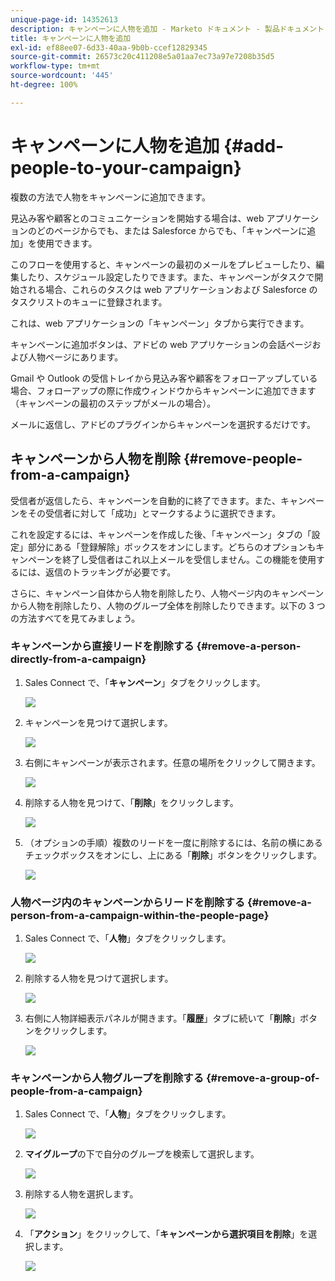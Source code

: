 ```yaml
---
unique-page-id: 14352613
description: キャンペーンに人物を追加 - Marketo ドキュメント - 製品ドキュメント
title: キャンペーンに人物を追加
exl-id: ef88ee07-6d33-40aa-9b0b-ccef12829345
source-git-commit: 26573c20c411208e5a01aa7ec73a97e7208b35d5
workflow-type: tm+mt
source-wordcount: '445'
ht-degree: 100%

---
```


# キャンペーンに人物を追加 {#add-people-to-your-campaign}

複数の方法で人物をキャンペーンに追加できます。

見込み客や顧客とのコミュニケーションを開始する場合は、web アプリケーションのどのページからでも、または Salesforce からでも、「キャンペーンに追加」を使用できます。

このフローを使用すると、キャンペーンの最初のメールをプレビューしたり、編集したり、スケジュール設定したりできます。また、キャンペーンがタスクで開始される場合、これらのタスクは web アプリケーションおよび Salesforce のタスクリストのキューに登録されます。

これは、web アプリケーションの「キャンペーン」タブから実行できます。

キャンペーンに追加ボタンは、アドビの web アプリケーションの会話ページおよび人物ページにあります。

Gmail や Outlook の受信トレイから見込み客や顧客をフォローアップしている場合、フォローアップの際に作成ウィンドウからキャンペーンに追加できます（キャンペーンの最初のステップがメールの場合）。

メールに返信し、アドビのプラグインからキャンペーンを選択するだけです。

## キャンペーンから人物を削除 {#remove-people-from-a-campaign}

受信者が返信したら、キャンペーンを自動的に終了できます。また、キャンペーンをその受信者に対して「成功」とマークするように選択できます。

これを設定するには、キャンペーンを作成した後、「キャンペーン」タブの「設定」部分にある「登録解除」ボックスをオンにします。どちらのオプションもキャンペーンを終了し受信者はこれ以上メールを受信しません。この機能を使用するには、返信のトラッキングが必要です。

さらに、キャンペーン自体から人物を削除したり、人物ページ内のキャンペーンから人物を削除したり、人物のグループ全体を削除したりできます。以下の 3 つの方法すべてを見てみましょう。

### キャンペーンから直接リードを削除する {#remove-a-person-directly-from-a-campaign}

1. Sales Connect で、「**キャンペーン**」タブをクリックします。

   ![](assets/one.png)

1. キャンペーンを見つけて選択します。

   ![](assets/two.png)

1. 右側にキャンペーンが表示されます。任意の場所をクリックして開きます。

   ![](assets/three.png)

1. 削除する人物を見つけて、「**削除**」をクリックします。

   ![](assets/four.png)

1. （オプションの手順）複数のリードを一度に削除するには、名前の横にあるチェックボックスをオンにし、上にある「**削除**」ボタンをクリックします。

   ![](assets/five.png)

### 人物ページ内のキャンペーンからリードを削除する {#remove-a-person-from-a-campaign-within-the-people-page}

1. Sales Connect で、「**人物**」タブをクリックします。

   ![](assets/one-a.png)

1. 削除する人物を見つけて選択します。

   ![](assets/two-a.png)

1. 右側に人物詳細表示パネルが開きます。「**履歴**」タブに続いて「**削除**」ボタンをクリックします。

   ![](assets/three-a.png)

### キャンペーンから人物グループを削除する {#remove-a-group-of-people-from-a-campaign}

1. Sales Connect で、「**人物**」タブをクリックします。

   ![](assets/one-b.png)

1. **マイグループ**&#x200B;の下で自分のグループを検索して選択します。

   ![](assets/two-b.png)

1. 削除する人物を選択します。

   ![](assets/three-b.png)

1. 「**アクション**」をクリックして、「**キャンペーンから選択項目を削除**」を選択します。

   ![](assets/four-b.png)
